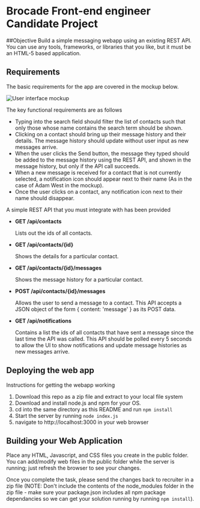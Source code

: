 # Brocade Front-end engineer Candidate Project

##Objective
Build a simple messaging webapp using an existing REST API. You can use any tools, frameworks, or libraries that you like, but it must be an HTML-5 based application.

## Requirements

The basic requirements for the app are covered in the mockup below.

![User interface mockup](https://raw.githubusercontent.com/brocadeengquestions/frontendjs/master/mockup.png)

The key functional requirements are as follows

* Typing into the search field should filter the list of contacts such that only those whose name contains the search term should be shown.
* Clicking on a contact should bring up their message history and their details. The message history should update without user input as new messages arrive.
* When the user clicks the Send button, the message they typed should be added to the message history using the REST API, and shown in the message history, but only if the API call succeeds.
* When a new message is received for a contact that is not currently selected, a notification icon should appear next to their name (As in the case of Adam West in the mockup). 
* Once the user clicks on a contact, any notification icon next to their name should disappear.

A simple REST API that you must integrate with has been provided

* **GET /api/contacts**

  Lists out the ids of all contacts.
  
* **GET /api/contacts/{id}**

  Shows the details for a particular contact.
  
* **GET /api/contacts/{id}/messages**

  Shows the message history for a particular contact.
  
* **POST /api/contacts/{id}/messages**

  Allows the user to send a message to a contact. This API accepts a JSON object of the form { content: 'message' } as its POST data.
  
* **GET /api/notifications**

  Contains a list the ids of all contacts that have sent a message since the last time the API was called. This API should be polled every 5 seconds to allow the UI to show notifications and update message histories as new messages arrive.

## Deploying the web app

Instructions for getting the webapp working

1. Download this repo as a zip file and extract to your local file system
2. Download and install node.js and npm for your OS.
3. cd into the same directory as this README and run ```npm install```
4. Start the server by running ```node index.js```
5. navigate to http://localhost:3000 in your web browser

## Building your Web Application

Place any HTML, Javascript, and CSS files you create in the public folder. You can add/modify web files in the public folder while the server is running; just refresh the browser to see your changes.

Once you complete the task, please send the changes back to recruiter in a zip file (NOTE: Don't include the contents of the node_modules folder in the zip file - make sure your package.json includes all npm package dependancies so we can get your solution running by running ```npm install```).

